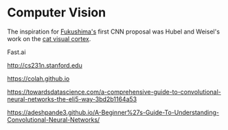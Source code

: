 # Computer Vision

The inspiration for [Fukushima's](https://www.cs.princeton.edu/courses/archive/spr08/cos598B/Readings/Fukushima1980.pdf) first CNN proposal was Hubel and Weisel's work on the [cat visual cortex](https://www.ncbi.nlm.nih.gov/pmc/articles/PMC1359523/).

Fast.ai

<http://cs231n.stanford.edu>

<https://colah.github.io>

<https://towardsdatascience.com/a-comprehensive-guide-to-convolutional-neural-networks-the-eli5-way-3bd2b1164a53>

<https://adeshpande3.github.io/A-Beginner%27s-Guide-To-Understanding-Convolutional-Neural-Networks/>
